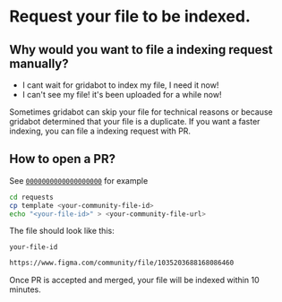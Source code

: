 # Request your file to be indexed.

## Why would you want to file a indexing request manually?

- I cant wait for gridabot to index my file, I need it now!
- I can't see my file! it's been uploaded for a while now!

Sometimes gridabot can skip your file for technical reasons or because gridabot determined that your file is a duplicate. If you want a faster indexing, you can file a indexing request with PR.

## How to open a PR?

See [`0000000000000000000`](./0000000000000000000) for example

```bash
cd requests
cp template <your-community-file-id>
echo "<your-file-id>" > <your-community-file-url>
```

The file should look like this:

`your-file-id`

```txt
https://www.figma.com/community/file/1035203688168086460
```

Once PR is accepted and merged, your file will be indexed within 10 minutes.
